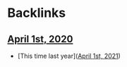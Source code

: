 
# Backlinks
## [April 1st, 2020](<April 1st, 2020.md>)
- [This time last year]([April 1st, 2021](<April 1st, 2021.md>))

